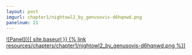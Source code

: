 ```yaml
---
layout: post
imgurl: chapter1/nightowl2_by_genusovis-d6hqnwd.png
panelnum: 21
---
```


[![Panel]({{ site.baseurl }} {% link resources/chapters/chapter1/nightowl2_by_genusovis-d6hqnwd.png %})]({{page.previous.url}}#panel)